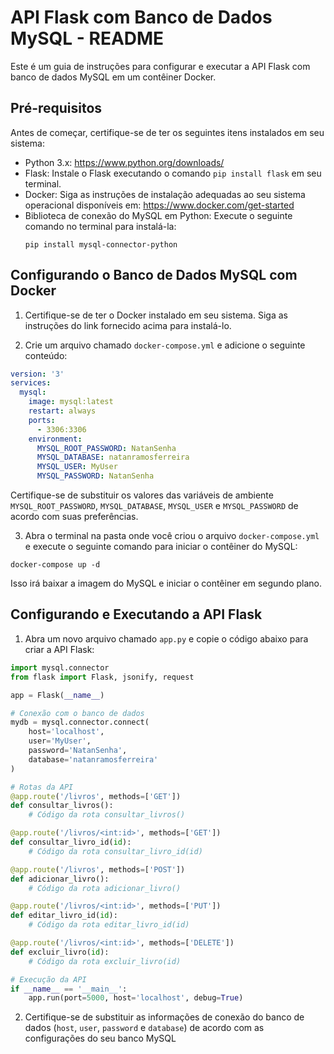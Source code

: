 # API Flask com Banco de Dados MySQL - README

Este é um guia de instruções para configurar e executar a API Flask com banco de dados MySQL em um contêiner Docker.

## Pré-requisitos

Antes de começar, certifique-se de ter os seguintes itens instalados em seu sistema:

- Python 3.x: https://www.python.org/downloads/
- Flask: Instale o Flask executando o comando `pip install flask` em seu terminal.
- Docker: Siga as instruções de instalação adequadas ao seu sistema operacional disponíveis em: https://www.docker.com/get-started
- Biblioteca de conexão do MySQL em Python: Execute o seguinte comando no terminal para instalá-la:
  ```
  pip install mysql-connector-python
  ```

## Configurando o Banco de Dados MySQL com Docker

1. Certifique-se de ter o Docker instalado em seu sistema. Siga as instruções do link fornecido acima para instalá-lo.

2. Crie um arquivo chamado `docker-compose.yml` e adicione o seguinte conteúdo:

```yaml
version: '3'
services:
  mysql:
    image: mysql:latest
    restart: always
    ports:
      - 3306:3306
    environment:
      MYSQL_ROOT_PASSWORD: NatanSenha
      MYSQL_DATABASE: natanramosferreira
      MYSQL_USER: MyUser
      MYSQL_PASSWORD: NatanSenha
```

Certifique-se de substituir os valores das variáveis de ambiente `MYSQL_ROOT_PASSWORD`, `MYSQL_DATABASE`, `MYSQL_USER` e `MYSQL_PASSWORD` de acordo com suas preferências.

3. Abra o terminal na pasta onde você criou o arquivo `docker-compose.yml` e execute o seguinte comando para iniciar o contêiner do MySQL:

```
docker-compose up -d
```

Isso irá baixar a imagem do MySQL e iniciar o contêiner em segundo plano.

## Configurando e Executando a API Flask

1. Abra um novo arquivo chamado `app.py` e copie o código abaixo para criar a API Flask:

```python
import mysql.connector
from flask import Flask, jsonify, request

app = Flask(__name__)

# Conexão com o banco de dados
mydb = mysql.connector.connect(
    host='localhost',
    user='MyUser',
    password='NatanSenha',
    database='natanramosferreira'
)

# Rotas da API
@app.route('/livros', methods=['GET'])
def consultar_livros():
    # Código da rota consultar_livros()

@app.route('/livros/<int:id>', methods=['GET'])
def consultar_livro_id(id):
    # Código da rota consultar_livro_id(id)

@app.route('/livros', methods=['POST'])
def adicionar_livro():
    # Código da rota adicionar_livro()

@app.route('/livros/<int:id>', methods=['PUT'])
def editar_livro_id(id):
    # Código da rota editar_livro_id(id)

@app.route('/livros/<int:id>', methods=['DELETE'])
def excluir_livro(id):
    # Código da rota excluir_livro(id)

# Execução da API
if __name__ == '__main__':
    app.run(port=5000, host='localhost', debug=True)
```

2. Certifique-se de substituir as informações de conexão do banco de dados (`host`, `user`, `password` e `database`) de acordo com as configurações do seu banco MySQL
